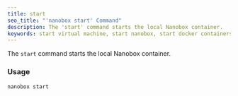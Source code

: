 ```yaml
---
title: start
seo_title: "'nanobox start' Command"
description: The 'start' command starts the local Nanobox container.
keywords: start virtual machine, start nanobox, start docker containers
---
```


The `start` command starts the local Nanobox container.

### Usage
```bash
nanobox start
```
